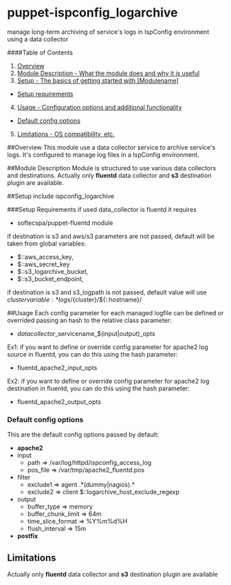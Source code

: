 puppet-ispconfig\_logarchive
===========================

manage long-term archiving of service's logs in IspConfig environment using a data collector

####Table of Contents

1. [Overview](#overview)
2. [Module Description - What the module does and why it is useful](#module-description)
3. [Setup - The basics of getting started with [Modulename]](#setup)
 * [Setup requirements](#setup-requirements)
4. [Usage - Configuration options and additional functionality](#usage)
 * [Default config options](#default-config-options)
5. [Limitations - OS compatibility, etc.](#limitations)

##Overview
This module use a data collector service to archive service's logs. It's configured to manage log files in a IspConfig environment.

##Module Description
Module is structured to use various data collectors and destinations. Actually only **fluentd** data collector and **s3** destination plugin are available.

##Setup
    include ispconfig_logarchive

###Setup Requirements
if used data\_collector is fluentd it requires
 * softecspa/puppet-fluentd module

if destination is s3 and aws/s3 parameters are not passed, default will be taken from global variables:
 * $::aws\_access\_key,
 * $::aws\_secret\_key
 * $::s3\_logarchive\_bucket,
 * $::s3\_bucket\_endpoint,

if destination is s3 and s3\_logpath is not passed, default value will use $cluster variable:
    * logs/${cluster}/${::hostname}/

##Usage
Each config parameter for each managed logfile can be defined or overrided passing an hash to the relative class parameter:
 * $datacollector\_$servicename\_$(input|output)\_opts

Ex1: if you want to define or override config parameter for apache2 log source in fluentd, you can do this using the hash parameter:
 * fluentd\_apache2\_input\_opts

Ex2: if you want to define or override config parameter for apache2 log destination in fluentd, you can do this using the hash parameter:
 * fluentd\_apache2\_output\_opts

### Default config options
This  are the default config options passed by default:
 * **apache2**
  * input
    * path       => /var/log/httpd/ispconfig\_access\_log
    * pos\_file  => /var/tmp/apache2\_fluentd.pos
  * filter
    * exclude1  => agent .\*(dummy|nagios).\*
    * exclude2  => client $::logarchive\_host\_exclude\_regexp
  * output
    * buffer\_type          => memory
    * buffer\_chunk\_limit  => 64m
    * time\_slice\_format   => %Y%m%d%H
    * flush\_interval       => 15m
 * **postfix**

## Limitations
Actually only **fluentd** data collector and **s3** destination plugin are available
